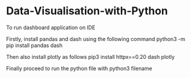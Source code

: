 # Data-Visualisation-with-Python

To run dashboard application on IDE

Firstly, install pandas and dash using the following command
python3 -m pip install pandas dash

Then also install plotly as follows 
pip3 install httpx==0.20 dash plotly

Finally proceed to run the python file with python3 filename
